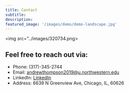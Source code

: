 ```yaml
---
title: Contact
subtitle:
description:
featured_image: '/images/demo/demo-landscape.jpg'
---
```


<img src="../images/320734.png>

## Feel free to reach out via:

* Phone: (317)-345-2744
* Email: andrewthompson2019@u.northwestern.edu
* LinkedIn: [LinkedIn](https://www.linkedin.com/in/andrew-thompson-940b17127/)
* Address: 6639 N Greenview Ave, Chicago, IL, 60626